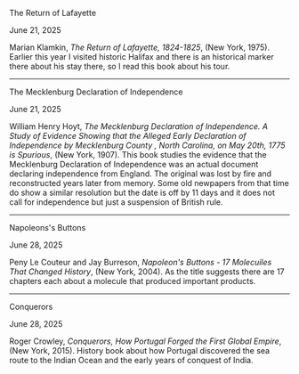 The Return of Lafayette

June 21, 2025

Marian Klamkin, *The Return of Lafayette, 1824-1825*, (New York, 1975). Earlier this year I visited historic Halifax and there is an historical marker there about his stay there, so I read this book about his tour.

***

The Mecklenburg Declaration of Independence

June 21, 2025

William Henry Hoyt, *The Mecklenburg Declaration of Independence.  A Study of Evidence Showing that the Alleged Early Declaration of Independence by Mecklenburg County , North Carolina, on May 20th, 1775 is Spurious*, (New York, 1907). This book studies the evidence that the Mecklenburg Declaration of Independence was an actual document declaring independence from England. The original was lost by fire and reconstructed years later from memory. Some old newpapers from that time do show a similar resolution but the date is off by 11 days and it does not call for independence but just a suspension of British rule.

***

Napoleons's Buttons

June 28, 2025

Peny Le Couteur and Jay Burreson, *Napoleon's Buttons - 17 Molecuiles That Changed History*, (New York, 2004). As the title suggests there are 17 chapters each about a molecule that produced important products.

***

Conquerors

June 28, 2025

Roger Crowley, *Conquerors, How Portugal Forged the First Global Empire*, (New York, 2015). History book  about how Portugal discovered the sea route to the Indian Ocean and the early years of conquest of India.
